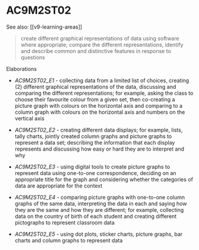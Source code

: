 
# AC9M2ST02 

See also: [[v9-learning-areas]]

> create different graphical representations of data using software where appropriate; compare the different representations, identify and describe common and distinctive features in response to questions

Elaborations


- _AC9M2ST02_E1_ - collecting data from a limited list of choices, creating \(2\) different graphical representations of the data, discussing and comparing the different representations; for example, asking the class to choose their favourite colour from a given set, then co-creating a picture graph with colours on the horizontal axis and comparing to a column graph with colours on the horizontal axis and numbers on the vertical axis

- _AC9M2ST02_E2_ - creating different data displays; for example, lists, tally charts, jointly created column graphs and picture graphs to represent a data set; describing the information that each display represents and discussing how easy or hard they are to interpret and why

- _AC9M2ST02_E3_ - using digital tools to create picture graphs to represent data using one-to-one correspondence, deciding on an appropriate title for the graph and considering whether the categories of data are appropriate for the context

- _AC9M2ST02_E4_ - comparing picture graphs with one-to-one column graphs of the same data, interpreting the data in each and saying how they are the same and how they are different; for example, collecting data on the country of birth of each student and creating different pictographs to represent classroom data

- _AC9M2ST02_E5_ - using dot plots, sticker charts, picture graphs, bar charts and column graphs to represent data
